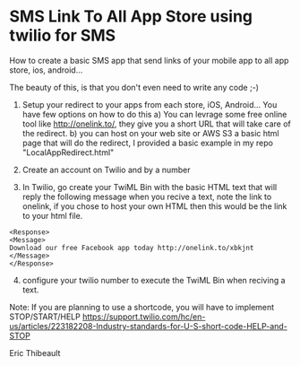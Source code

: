 # SMS Link To All App Store using twilio for SMS

How to create a basic SMS app that send links of your mobile app to all app store, ios, android...

The beauty of this, is that you don't even need to write any code ;-)

1) Setup your redirect to your apps from each store, iOS, Android... You have few options on how to do this
a) You can levrage some free online tool like http://onelink.to/, they give you a short URL that will take care of the redirect.
b) you can host on your web site or AWS S3 a basic html page that will do the redirect, I provided a basic example in my repo "LocalAppRedirect.html"

2) Create an account on Twilio and by a number
3) In Twilio, go create your TwiML Bin with the basic HTML text that will reply the following message when you recive a text, note the link to onelink, if you chose to host your own HTML then this would be the link to your html file.
```<?xml version="1.0" encoding="UTF-8"?>
<Response>
<Message>
Download our free Facebook app today http://onelink.to/xbkjnt
</Message>
</Response>
```
4) configure your twilio number to execute the TwiML Bin when reciving a text.

Note:
If you are planning to use a shortcode, you will have to implement STOP/START/HELP
https://support.twilio.com/hc/en-us/articles/223182208-Industry-standards-for-U-S-short-code-HELP-and-STOP

Eric Thibeault

